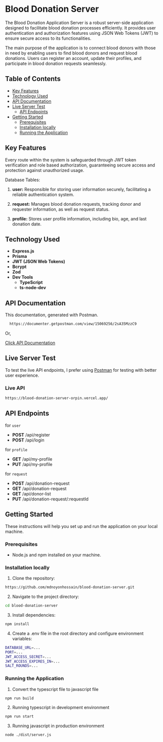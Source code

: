 # Blood Donation Server

The Blood Donation Application Server is a robust server-side application designed to facilitate blood donation processes efficiently. It provides user authentication and authorization features using JSON Web Tokens (JWT) to ensure secure access to its functionalities.

The main purpose of the application is to connect blood donors with those in need by enabling users to find blood donors and request blood donations. Users can register an account, update their profiles, and participate in blood donation requests seamlessly.

## Table of Contents

- [Key Features](#key-features)
- [Technology Used](#technology-used)
- [API Documentation](#api-documentation)
- [Live Server Test](#live-server-test)
  - [API Endpoints](#api-endpoints)
- [Getting Started](#getting-started)
  - [Prerequisites](#prerequisites)
  - [Installation locally](#installation-locally)
  - [Running the Application](#running-the-application)

## Key Features

Every route within the system is safeguarded through JWT token verification and role based authorization, guaranteeing secure access and protection against unauthorized usage.

Database Tables:

1. **user:**
   Responsible for storing user information securely, facilitating a reliable authentication system.

2. **request:**
   Manages blood donation requests, tracking donor and requester information, as well as request status.

3. **profile:**
   Stores user profile information, including bio, age, and last donation date.

## Technology Used

- **Express.js**
- **Prisma**
- **JWT (JSON Web Tokens)**
- **Bcrypt**
- **Zod**
- **Dev Tools**
  - **TypeScript**
  - **ts-node-dev**

## API Documentation

This documentation, generated with Postman.

```bash
  https://documenter.getpostman.com/view/15069256/2sA35MzzC9
```

Or,

[Click API Documentation](https://documenter.getpostman.com/view/15069256/2sA35MzzC9)

## Live Server Test

To test the live API endpoints, I prefer using [Postman](https://www.postman.com/) for testing with better user experience.

### Live API

```bash
https://blood-donation-server-orpin.vercel.app/
```

## API Endpoints

for `user`

- **POST** /api/register
- **POST** /api/login

for `profile`

- **GET** /api/my-profile
- **PUT** /api/my-profile

for `request`

- **POST** /api/donation-request
- **GET** /api/donation-request
- **GET** /api/donor-list
- **PUT** /api/donation-request/:requestId

## Getting Started

These instructions will help you set up and run the application on your local machine.

### Prerequisites

- Node.js and npm installed on your machine.

### Installation locally

1. Clone the repository:

```bash
https://github.com/mdnoyonhossain/blood-donation-server.git
```

2. Navigate to the project directory:

```bash
cd blood-donation-server
```

3. Install dependencies:

```bash
npm install
```

4. Create a .env file in the root directory and configure environment variables:

```bash
DATABASE_URL=...
PORT=...
JWT_ACCESS_SECRET=...
JWT_ACCESS_EXPIRES_IN=...
SALT_ROUNDS=...
```

### Running the Application

1. Convert the typescript file to javascript file

```bash
npm run build
```

2. Running typescript in development environment

```bash
npm run start
```

3. Running javascript in production environment

```bash
node ./dist/server.js
```


